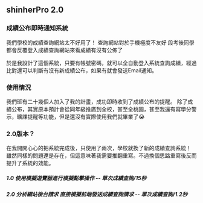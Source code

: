 
## shinherPro 2.0
### 成績公布即時通知系統

我們學校的成績查詢網站太不好用了！
查詢網站對於手機極度不友好
段考後同學都會反覆登入成績查詢網站來看成績有沒有公佈了

於是我設計了這個系統，只要有帳號密碼，就可以全自動登入系統查詢成績，經過比對還可以判斷有沒有新成績公布，如果有就會發送Email通知。

### 使用情況

我們班有二十幾個人加入了我的計畫，成功即時收到了成績公布的提醒。
除了成績公布，其實原本預計會從同年級推廣到全校，甚至全桃園，甚至我還有寫學分警示，曠課提醒等功能，但是還沒有實際使用我們就畢業了😭

### 2.0版本？

在我開開心心的把系統完成後，只使用了兩次，學校就換了新的成績查詢系統！
雖然同樣的問題還是存在，但這意味著我需要推翻重寫。不過換個思路重寫後反而提升了系統的效能。

##### 1.0 使用模擬遊覽器進行模擬點擊操作 -- 單次成績查詢/15秒
##### 2.0 分析網站後台請求 直接模擬前端發送成績查詢請求 -- 單次成績查詢/1.2秒



